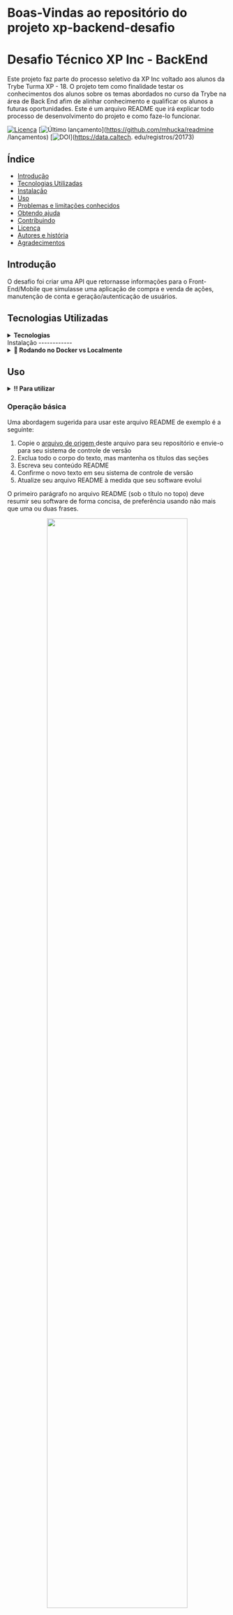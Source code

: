 # Boas-Vindas ao repositório do projeto xp-backend-desafio
Desafio Técnico XP Inc - BackEnd
=================================================

Este projeto faz parte do processo seletivo da XP Inc voltado aos alunos da Trybe Turma XP - 18. O projeto tem como finalidade testar os conhecimentos dos alunos sobre os temas abordados
no curso da Trybe na área de Back End afim de alinhar conhecimento e qualificar os alunos a futuras oportunidades.
Este é um arquivo README que irá explicar todo processo de desenvolvimento do projeto e como faze-lo funcionar.

[![ Licença ](https://img.shields.io/badge/License-CC0-lightgray.svg?style=flat-square)](https://creativecommons.org/publicdomain/zero/1.0/)
[![ Último lançamento ](https://img.shields.io/github/v/release/mhucka/readmine.svg?style=flat-square&color=b44e88)](https://github.com/mhucka/readmine /lançamentos)
[![ DOI ](http://img.shields.io/badge/DOI-10.22002%20%2f%20D1.20173-blue.svg?style=flat-square)](https://data.caltech. edu/registros/20173)


Índice
-----------------

* [ Introdução ](#introdução)
* [ Tecnologias Utilizadas ](#tecnologias)
* [ Instalação ](#instalação)
* [ Uso ](#uso)
* [ Problemas e limitações conhecidos ](#known-issues-and-limitations)
* [ Obtendo ajuda ](#getting-help)
* [ Contribuindo ](#contribuindo)
* [ Licença ](#licença)
* [ Autores e história ](#autores-e-história)
* [ Agradecimentos ](#agradecimentos)


Introdução
------------

O desafio foi criar uma API que retornasse informações para o Front-End/Mobile que simulasse uma aplicação de compra e venda de ações, manutenção de conta e geração/autenticação de usuários.

Tecnologias Utilizadas
------------
<details>
  <summary><strong> Tecnologias </strong></summary>
    1. JavaScript
    2. NodeJS
    3. Express
    4. JOI
    5. Sequelize
    6. JWT
    7. ESLINT
    8. Heroku
    9. Swagger
    10. Docker
</details>
Instalação
------------
<details>
  <summary><strong>🐋 Rodando no Docker vs Localmente</strong></summary>
  
  ## 👉 Com Docker
 
  **:warning: Antes de começar, seu docker-compose precisa estar na versão 1.29 ou superior. [Veja aqui](https://www.digitalocean.com/community/tutorials/how-to-install-and-use-docker-compose-on-ubuntu-20-04-pt) ou [na documentação](https://docs.docker.com/compose/install/) como instalá-lo. No primeiro artigo, você pode substituir onde está com `1.26.0` por `1.29.2`.**


  > :information_source: Rode os serviços `node` e `db` com o comando `docker-compose up -d --build`.

  - Lembre-se de parar o `mysql` se estiver usando localmente na porta padrão (`3306`), ou adapte, caso queria fazer uso da aplicação em containers;

  - Esses serviços irão inicializar um container chamado `xp-desafio` e outro chamado `xp-desafio-bd`;

  - A partir daqui você pode rodar o container `xp-desafio` via CLI ou abri-lo no VS Code;

  > :information_source: Use o comando
  ```bash
    docker exec -it xp-desafio bash
  ```

  - Ele te dará acesso ao terminal interativo do container criado pelo compose, que está rodando em segundo plano.

  > :information_source: Instale as dependências [**Caso existam**] com
  ```bash
    npm install
  ```
  - **:warning: Atenção:** (Instale dentro do container)
  
  - **:warning: Atenção:** Caso opte por utilizar o Docker, **TODOS** os comandos disponíveis no `package.json` (npm start, npm test, npm run dev, ...) devem ser executados **DENTRO** do container, ou seja, no terminal que aparece após a execução do comando `docker exec` citado acima. 

  - **:warning: Atenção:** Não rode o comando npm audit fix! Ele atualiza várias dependências do projeto, e essa atualização gera conflitos com o avaliador.
  <br />
  
  ## 👉 Sem Docker

  > :information_source: Instale as dependências [**Caso existam**] com
  ```bash
    npm install
  ```
  
  - **:warning: Atenção:** Não rode o comando npm audit fix! Ele atualiza várias dependências do projeto, e essa atualização gera conflitos.

  - **✨ Dica:** Para rodar o projeto desta forma, obrigatoriamente você deve ter o `node` instalado em seu computador.
  - **✨ Dica:** O avaliador espera que a versão do `node` utilizada seja a 14 ou 16.

  <br/>
</details> 

Uso
-----

<details>
  <summary><strong>‼️ Para utilizar </strong></summary>

1. Clone o repositório
  * `git clone https://github.com/defreitaslucas/xp-backend-desafio.git`.
  * Entre na pasta do repositório que você acabou de clonar:
    * `pasta do repositório`

2. Instale as dependências [**Caso existam**]
  * `npm install`

3. Renomeie o arquivo .env_example para .env
  * Informe a PORT da sua API
    * Exemplo: API_PORT=3000
  * Informe o ambiente que o node irá rodar
    * Exemplo: NODE_ENV=development
  * Informe os dados para criação e acesso ao banco de dados MYSQL
    * Exemplo: HOSTNAME=localhost
    * Exemplo: DB_PORT=3306
    * Exemplo: MYSQL_USER=root
    * Exemplo: MYSQL_PASSWORD=root
    * Exemplo: MYSQL_DATABASE=xp-inc

4. Utilize os comandos abaixo para criar e povoar o banco de dados
  * NPM RUN DROP para apagar qualquer resquício do banco ou caso tenha feito alguma alteração erronea.
    ```bash
      npm run drop
    ```
  * NPM RUN PRESTART para recriar todo o database, tabelas e inserir os dados nas tabelas.
    ```bash
      npm run prestart
    ```
  * NPM RUN DEBUG para startar o projeto em modo de desenvolvimento através do nodemon e poder ver alterações sem precisar parar e startar o projeto toda hora.
    ```bash
      npm run debug
    ```
  * NPM START para startar o projeto em produção, lembre-se que qualquer alteração você deverá parar o serviço e restartar utilizando este comando.
    ```bash
      npm run start
    ```
  * NPM TEST para startar os testes.
  ```bash
    npm run test
  ```
<br />
</details>

###  Operação básica

Uma abordagem sugerida para usar este arquivo README de exemplo é a seguinte:

1. Copie o [ arquivo de origem ](README.md) deste arquivo para seu repositório e envie-o para seu sistema de controle de versão
2. Exclua todo o corpo do texto, mas mantenha os títulos das seções
3. Escreva seu conteúdo README
4. Confirme o novo texto em seu sistema de controle de versão
5. Atualize seu arquivo README à medida que seu software evolui

O primeiro parágrafo no arquivo README (sob o título no topo) deve resumir seu software de forma concisa, de preferência usando não mais que uma ou duas frases.

<p align="center"><img width="80%" src=".graphics/screenshot-top-paragraph.png"></p>

O espaço abaixo do primeiro parágrafo e _antes_ do [ Table of Contents ](#table-of-contents) é um bom local para [ badges ](https://github.com/badges/shields) opcionais, que são pequenos tokens visuais comumente usado em repositórios do GitHub para comunicar o status do projeto, dependências, versões, DOIs e outras informações. Os emblemas e cores específicos que você usa dependem do seu projeto e gostos pessoais.

As seções [ Introdução ](#introdução) e [ Uso ](#uso) estão descritas acima.

Na seção [ Problemas e limitações conhecidos](#known-issues), resuma quaisquer problemas notáveis ​​e/ou limitações do seu software. A seção [ Obtendo ajuda ](#getting-help) deve informar aos leitores como eles podem entrar em contato com você ou, pelo menos, como podem relatar problemas que possam encontrar. A seção [ Contribuindo ](#contribuindo) é opcional; se o seu repositório for para um projeto que aceita contribuições de código aberto, esta seção é onde você pode explicar aos leitores como eles podem fazer contribuições.

A seção [ License ](#license) deve indicar quaisquer direitos autorais declarados nos materiais do projeto, bem como os termos de uso do software, arquivos e outros materiais encontrados no repositório do projeto. Finalmente, a seção [ Autores e história ](#autores-e-história) deve informar aos leitores quem são os autores; é também um lugar onde você pode reconhecer outras contribuições para o trabalho e o uso de software ou ferramentas de outras pessoas.

###  Opções adicionais

Alguns projetos precisam comunicar informações adicionais aos usuários e podem se beneficiar de seções adicionais no arquivo README. É difícil dar instruções específicas – depende muito do seu software, do seu público-alvo, etc. Use seu julgamento e peça feedback de usuários ou colegas para ajudar a descobrir o que mais vale a pena explicar.


Problemas e limitações conhecidos
----------------------------

Nesta seção, resuma quaisquer problemas notáveis ​​e/ou limitações do seu software. Se nenhum for conhecido ainda, esta seção pode ser omitida (e não se esqueça de remover também a entrada correspondente no [ Índice ](#tabela-de-conteúdo)); alternativamente, você pode deixar esta seção e escrever algo como "nenhum é conhecido neste momento".


Conseguindo ajuda
------------

Informe os leitores de como eles podem entrar em contato com você, ou pelo menos como eles podem relatar problemas que possam encontrar. Isso pode ser simplesmente uma solicitação para usar o rastreador de problemas em seu repositório, mas muitos projetos têm chats ou listas de discussão associadas, e esta seção é um bom lugar para mencioná-los.


Contribuindo
------------

Mencione como as pessoas podem oferecer contribuições e aponte-as para suas diretrizes de contribuição.


Licença
-------

Este arquivo README é distribuído sob os termos da [ Licença Creative Commons 1.0 Universal (CC0) ](https://creativecommons.org/publicdomain/zero/1.0/). A licença se aplica a este arquivo e outros arquivos no [ repositório GitHub ](http://github.com/mhucka/readmine) que hospeda este arquivo. Isso _não_ significa que você, como usuário deste arquivo README em seu projeto de software, também deve usar a licença CC0! Você pode usar qualquer licença para o seu trabalho que achar melhor.


Autores e história
---------------------------

Nesta seção, liste os autores e colaboradores do seu projeto de software. (O autor original deste arquivo é [ Mike Hucka ](http://www.cds.caltech.edu/~mhucka/).) Adicionar notas adicionais aqui sobre a história do projeto pode torná-lo mais interessante e atraente.


Agradecimentos
---------------

Se seu trabalho foi financiado por qualquer organização ou instituição, reconheça seu apoio aqui. Além disso, se o seu trabalho depende de outras bibliotecas de software, ou foi inspirado por outros trabalhos, é apropriado reconhecer essa dívida intelectual também. Por exemplo, no processo de desenvolvimento deste arquivo, usei não apenas minhas próprias ideias e experiências – Eu li muitas recomendações (às vezes contraditórias) para arquivos README e examinei READMEs reais em uso real, e tentei destilar as melhores ideias no resultado que você vê aqui. As fontes incluíram o seguinte:

* http://tom.preston-werner.com/2010/08/23/readme-driven-development.html
* https://changelog.com/posts/top-ten-reasons-why-i-wont-use-your-open-source-project
* https://thoughtbot.com/blog/how-to-write-a-great-readme
* http://jonathanpeelle.net/making-a-readme-file
* https://github.com/noffle/art-of-readme
* https://github.com/noffle/common-readme
* https://github.com/RichardLitt/standard-readme
* https://github.com/jehna/readme-best-practices
* https://gist.github.com/PurpleBooth/109311bb0361f32d87a2
* https://github.com/matiassingers/awesome-readme
* https://github.com/cfpb/open-source-project-template
* https://github.com/davidbgk/open-source-template/
* https://www.makeareadme.com
* https://github.com/lappleapple/feedmereadmes
* https://github.com/badges/shields